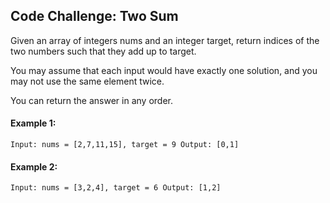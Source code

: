 ## Code Challenge: Two Sum
Given an array of integers nums and an integer target, return indices of the two numbers such that they add up to target.

You may assume that each input would have exactly one solution, and you may not use the same element twice.

You can return the answer in any order.

#### Example 1:
`
Input: nums = [2,7,11,15], target = 9
Output: [0,1]
`

#### Example 2:
`
Input: nums = [3,2,4], target = 6
Output: [1,2]
`